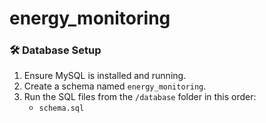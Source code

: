 # energy_monitoring
### 🛠️ Database Setup
1. Ensure MySQL is installed and running.
2. Create a schema named `energy_monitoring`.
3. Run the SQL files from the `/database` folder in this order:
   - `schema.sql`
